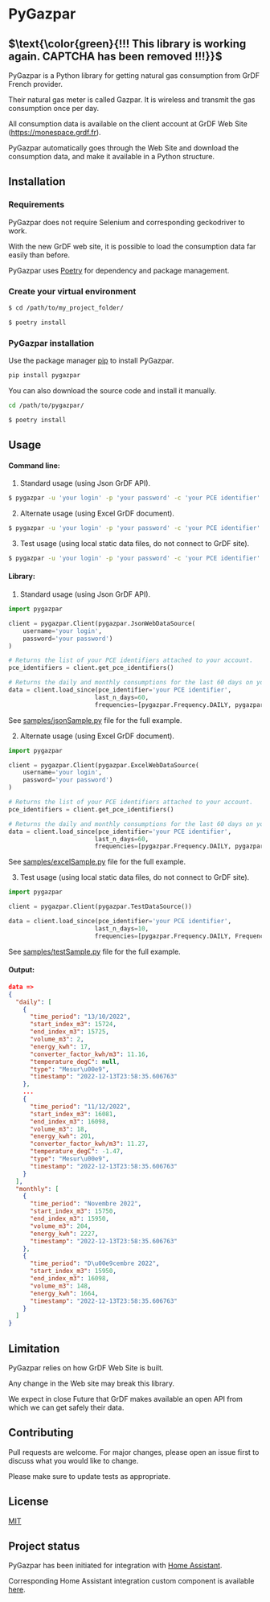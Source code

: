 # PyGazpar

## $\text{\color{green}{!!! This library is working again. CAPTCHA has been removed !!!}}$

PyGazpar is a Python library for getting natural gas consumption from GrDF French provider.

Their natural gas meter is called Gazpar. It is wireless and transmit the gas consumption once per day.

All consumption data is available on the client account at GrDF Web Site (https://monespace.grdf.fr).

PyGazpar automatically goes through the Web Site and download the consumption data, and make it available in a Python structure.

## Installation

### Requirements
PyGazpar does not require Selenium and corresponding geckodriver to work.

With the new GrDF web site, it is possible to load the consumption data far easily than before.

PyGazpar uses [Poetry](https://python-poetry.org/) for dependency and package management.

### Create your virtual environment

```bash
$ cd /path/to/my_project_folder/

$ poetry install
```

### PyGazpar installation

Use the package manager [pip](https://pip.pypa.io/en/stable/) to install PyGazpar.

```bash
pip install pygazpar
```

You can also download the source code and install it manually.
```bash
cd /path/to/pygazpar/

$ poetry install
```

## Usage

#### Command line:

1. Standard usage (using Json GrDF API).

```bash
$ pygazpar -u 'your login' -p 'your password' -c 'your PCE identifier' --datasource 'json'
```

2. Alternate usage (using Excel GrDF document).

```bash
$ pygazpar -u 'your login' -p 'your password' -c 'your PCE identifier' -t 'temporary directory where to store Excel file (ex: /tmp)' --datasource 'excel'
```

3. Test usage (using local static data files, do not connect to GrDF site).

```bash
$ pygazpar -u 'your login' -p 'your password' -c 'your PCE identifier' --datasource 'test'
```

#### Library:

1. Standard usage (using Json GrDF API).

```python
import pygazpar

client = pygazpar.Client(pygazpar.JsonWebDataSource(
    username='your login',
    password='your password')
)

# Returns the list of your PCE identifiers attached to your account.
pce_identifiers = client.get_pce_identifiers()

# Returns the daily and monthly consumptions for the last 60 days on your PCE identifier.
data = client.load_since(pce_identifier='your PCE identifier',
                        last_n_days=60,
                        frequencies=[pygazpar.Frequency.DAILY, pygazpar.Frequency.MONTHLY])
```
See [samples/jsonSample.py](samples/jsonSample.py) file for the full example.

2. Alternate usage (using Excel GrDF document).

```python
import pygazpar

client = pygazpar.Client(pygazpar.ExcelWebDataSource(
    username='your login',
    password='your password')
)

# Returns the list of your PCE identifiers attached to your account.
pce_identifiers = client.get_pce_identifiers()

# Returns the daily and monthly consumptions for the last 60 days on your PCE identifier.
data = client.load_since(pce_identifier='your PCE identifier',
                        last_n_days=60,
                        frequencies=[pygazpar.Frequency.DAILY, pygazpar.Frequency.MONTHLY])
```
See [samples/excelSample.py](samples/jsonSample.py) file for the full example.

3. Test usage (using local static data files, do not connect to GrDF site).

```python
import pygazpar

client = pygazpar.Client(pygazpar.TestDataSource())

data = client.load_since(pce_identifier='your PCE identifier',
                        last_n_days=10,
                        frequencies=[pygazpar.Frequency.DAILY, Frequency.MONTHLY])
```
See [samples/testSample.py](samples/jsonSample.py) file for the full example.

#### Output:

```json
data =>
{
  "daily": [
    {
      "time_period": "13/10/2022",
      "start_index_m3": 15724,
      "end_index_m3": 15725,
      "volume_m3": 2,
      "energy_kwh": 17,
      "converter_factor_kwh/m3": 11.16,
      "temperature_degC": null,
      "type": "Mesur\u00e9",
      "timestamp": "2022-12-13T23:58:35.606763"
    },
    ...
    {
      "time_period": "11/12/2022",
      "start_index_m3": 16081,
      "end_index_m3": 16098,
      "volume_m3": 18,
      "energy_kwh": 201,
      "converter_factor_kwh/m3": 11.27,
      "temperature_degC": -1.47,
      "type": "Mesur\u00e9",
      "timestamp": "2022-12-13T23:58:35.606763"
    }
  ],
  "monthly": [
    {
      "time_period": "Novembre 2022",
      "start_index_m3": 15750,
      "end_index_m3": 15950,
      "volume_m3": 204,
      "energy_kwh": 2227,
      "timestamp": "2022-12-13T23:58:35.606763"
    },
    {
      "time_period": "D\u00e9cembre 2022",
      "start_index_m3": 15950,
      "end_index_m3": 16098,
      "volume_m3": 148,
      "energy_kwh": 1664,
      "timestamp": "2022-12-13T23:58:35.606763"
    }
  ]
}
```

## Limitation
PyGazpar relies on how GrDF Web Site is built.

Any change in the Web site may break this library.

We expect in close Future that GrDF makes available an open API from which we can get safely their data.

## Contributing
Pull requests are welcome. For major changes, please open an issue first to discuss what you would like to change.

Please make sure to update tests as appropriate.

## License
[MIT](https://choosealicense.com/licenses/mit/)

## Project status
PyGazpar has been initiated for integration with [Home Assistant](https://www.home-assistant.io/).

Corresponding Home Assistant integration custom component is available [here](https://github.com/ssenart/home-assistant-gazpar).